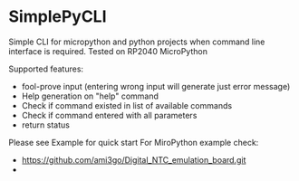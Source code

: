 # SimplePyCLI
 Simple CLI for micropython and python projects when command line interface is required. 
Tested on RP2040 MicroPython 


Supported features:
- fool-prove input (entering wrong input will generate just error message)  
- Help generation on "help" command 
- Check if command existed in list of available commands
- Check if command entered with all parameters
- return status 

Please see Example for quick start 
For MiroPython example check:
- https://github.com/ami3go/Digital_NTC_emulation_board.git
- 